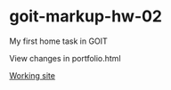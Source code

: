 # goit-markup-hw-02

My first home task in GOIT

View changes in portfolio.html

[Working site](https://yulia2021-dev.github.io/goit-markup-hw-02/)
